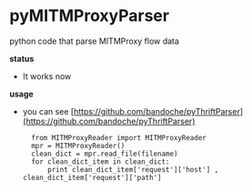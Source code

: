 pyMITMProxyParser
=================

python code that parse MITMProxy flow data


**status**

* It works now

**usage**

* you can see [https://github.com/bandoche/pyThriftParser](https://github.com/bandoche/pyThriftParser)

		from MITMProxyReader import MITMProxyReader
		mpr = MITMProxyReader()
		clean_dict = mpr.read_file(filename)
		for clean_dict_item in clean_dict:
			print clean_dict_item['request']['host'] , clean_dict_item['request']['path']
		
		